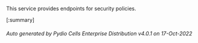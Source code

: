 






This service provides endpoints for security policies.

[:summary]

###### Auto generated by Pydio Cells Enterprise Distribution v4.0.1 on 17-Oct-2022
